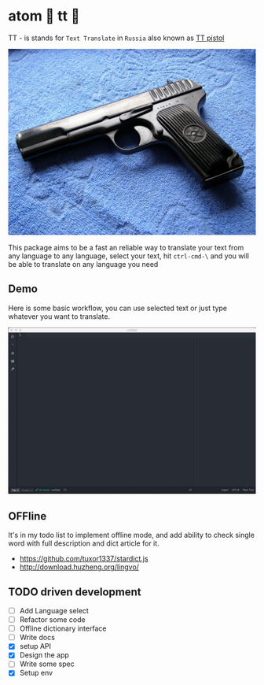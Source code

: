 # atom  🔫 tt 🔫

TT - is stands for `Text Translate` in `Russia` also known as [TT pistol](https://en.wikipedia.org/wiki/TT_pistol)

![Fast & Simple in use](/design/pistol.jpg)

This package aims to be a fast an reliable way to translate your text from any
language to any language, select your text, hit `ctrl-cmd-\` and you will be
able to translate on any language you need

## Demo

Here is some basic workflow, you can use selected text or just type whatever you
want to translate.

![Demo](/design/demo.gif)

## OFFline

It's in my todo list to implement offline mode, and add ability to check single
word with full description and dict article for it.

* https://github.com/tuxor1337/stardict.js
* http://download.huzheng.org/lingvo/

## TODO driven development

- [ ] Add Language select
- [ ] Refactor some code
- [ ] Offline dictionary interface
- [ ] Write docs
- [x] setup API
- [x] Design the app
- [ ] Write some spec
- [x] Setup env   
